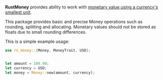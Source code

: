 
**RustMoney** provides ability to work with [monetary value using a currency's smallest unit](https://martinfowler.com/eaaCatalog/money.html).

This package provides basic and precise Money operations such as rounding, splitting and allocating.  Monetary values should not be stored as floats due to small rounding differences.

This is a simple example usage:

```rs
use rs_money::{Money, MoneyTrait, USD};


let amount = 100.00;
let currency = USD;
let money = Money::new(amount, currency);
```